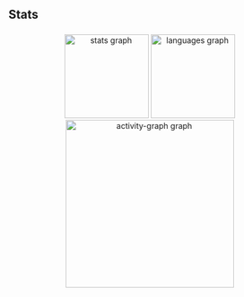 <h2 align="left">Stats</h2>

###

<div align="center">
  <img src="https://github-readme-stats.vercel.app/api?username=alebarre&hide_title=false&hide_rank=false&show_icons=true&include_all_commits=true&count_private=true&disable_animations=false&theme=gruvbox_light&locale=en&hide_border=false&order=1" height="150" alt="stats graph"  />
  <img src="https://github-readme-stats.vercel.app/api/top-langs?username=alebarre&locale=en&hide_title=false&layout=compact&card_width=320&langs_count=5&theme=gruvbox_light&hide_border=false&order=2" height="150" alt="languages graph"  />
  <img src="https://github-readme-activity-graph.vercel.app/graph?username=alebarre&radius=16&theme=gruvbox&area=true&order=5" height="300" alt="activity-graph graph"  />
</div>

###
